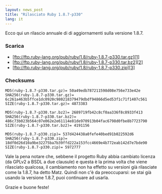 ```yaml
---
layout: news_post
title: "Rilasciato Ruby 1.8.7-p330"
lang: it
---
```


Ecco qui un rilascio annuale di di aggiornamenti sulla versione 1.8.7.

### Scarica

* [ftp://ftp.ruby-lang.org/pub/ruby/1.8/ruby-1.8.7-p330.tar.gz][1]
* [ftp://ftp.ruby-lang.org/pub/ruby/1.8/ruby-1.8.7-p330.tar.bz2][2]
* [ftp://ftp.ruby-lang.org/pub/ruby/1.8/ruby-1.8.7-p330.zip][3]

### Checksums

    MD5(ruby-1.8.7-p330.tar.gz)= 50a49edb787211598d08e756e733e42e
    SHA256(ruby-1.8.7-p330.tar.gz)= 6c261a463b5ffce1dc0920c980218379479dbdf94866d5ed53f1c71f1407c561
    SIZE(ruby-1.8.7-p330.tar.gz)= 4873383
    
    MD5(ruby-1.8.7-p330.tar.bz2)= 2689719fb42c8cf0aa336f8c8933f413
    SHA256(ruby-1.8.7-p330.tar.bz2)= 486c73b023b564c07e062e2e61114e81de970913b04fac6798d0fbe8b7723790
    SIZE(ruby-1.8.7-p330.tar.bz2)= 4191156
    
    MD5(ruby-1.8.7-p330.zip)= 537d424438a0fefe40bed91b022592d6
    SHA256(ruby-1.8.7-p330.zip)= 18df0d26d10a9be32275ba7b39ffd222a153fcc4669e4b772eab142d7e7bde90
    SIZE(ruby-1.8.7-p330.zip)= 5972777

Vale la pena notare che, sebbene il progetto Ruby abbia cambiato licenza
(da GPLv2 a BSDL a due clausule) e questa è la prima volta che viene
rilasciato qualcosa, il cambiamento non ha effetto su versioni già
rilasciate come la 1.8.7, ha detto Matz. Quindi non c\'è da
preoccuparsi: se stai già usando la versione 1.8.7, puoi continuare ad
usarla.

Grazie e buone feste!



[1]: ftp://ftp.ruby-lang.org/pub/ruby/1.8/ruby-1.8.7-p330.tar.gz 
[2]: ftp://ftp.ruby-lang.org/pub/ruby/1.8/ruby-1.8.7-p330.tar.bz2 
[3]: ftp://ftp.ruby-lang.org/pub/ruby/1.8/ruby-1.8.7-p330.zip 
